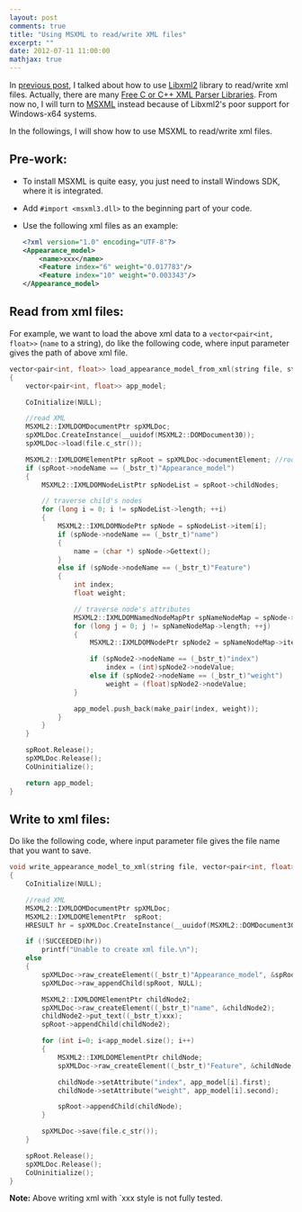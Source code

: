 ```yaml
---
layout: post
comments: true
title: "Using MSXML to read/write XML files"
excerpt: ""
date: 2012-07-11 11:00:00
mathjax: true
---
```


In [previous post](http://blog-ythu.github.io/2012/06/18/using-Libxml2/), I talked about how to use [Libxml2](http://www.xmlsoft.org/) library to read/write xml files. Actually, there are many [Free C or C++ XML Parser Libraries](http://lars.ruoff.free.fr/xmlcpp/). From now no, I will turn to [MSXML](http://msdn.microsoft.com/en-us/library/ms763742.aspx) instead because of Libxml2's poor support for Windows-x64 systems.

In the followings, I will show how to use MSXML to read/write xml files.

<!-- add TOC here -->
<div id="genTocHere"></div>

## Pre-work:
- To install MSXML is quite easy, you just need to install Windows SDK, where it is integrated.
- Add `#import <msxml3.dll>` to the beginning part of your code.
- Use the following xml files as an example:

    ```xml
    <?xml version="1.0" encoding="UTF-8"?>
    <Appearance_model>
        <name>xxx</name>
        <Feature index="6" weight="0.017783"/>
        <Feature index="10" weight="0.003343"/>
    </Appearance_model>
    ```

## Read from xml files:
For example, we want to load the above xml data to a `vector<pair<int, float>>` (`name` to a string), do like the following code, where input parameter gives the path of above xml file.

```cpp
vector<pair<int, float>> load_appearance_model_from_xml(string file, string & name)
{
    vector<pair<int, float>> app_model;

    CoInitialize(NULL);

    //read XML
    MSXML2::IXMLDOMDocumentPtr spXMLDoc;
    spXMLDoc.CreateInstance(__uuidof(MSXML2::DOMDocument30));
    spXMLDoc->load(file.c_str());

    MSXML2::IXMLDOMElementPtr spRoot = spXMLDoc->documentElement; //root node
    if (spRoot->nodeName == (_bstr_t)"Appearance_model")
    {
        MSXML2::IXMLDOMNodeListPtr spNodeList = spRoot->childNodes;

        // traverse child's nodes
        for (long i = 0; i != spNodeList->length; ++i)
        {
            MSXML2::IXMLDOMNodePtr spNode = spNodeList->item[i];
            if (spNode->nodeName == (_bstr_t)"name")
            {
                name = (char *) spNode->Gettext();
            }
            else if (spNode->nodeName == (_bstr_t)"Feature")
            {
                int index;
                float weight;

                // traverse node's attributes
                MSXML2::IXMLDOMNamedNodeMapPtr spNameNodeMap = spNode->attributes;
                for (long j = 0; j != spNameNodeMap->length; ++j)
                {
                    MSXML2::IXMLDOMNodePtr spNode2 = spNameNodeMap->item[j];

                    if (spNode2->nodeName == (_bstr_t)"index")
                        index = (int)spNode2->nodeValue;
                    else if (spNode2->nodeName == (_bstr_t)"weight")
                        weight = (float)spNode2->nodeValue;
                }

                app_model.push_back(make_pair(index, weight));
            }
        }
    }

    spRoot.Release();
    spXMLDoc.Release();
    CoUninitialize();    

    return app_model;
}
```

## Write to xml files:
Do like the following code, where input parameter file gives the file name that you want to save.

```c++
void write_appearance_model_to_xml(string file, vector<pair<int, float>> app_model, string name)
{
    CoInitialize(NULL);

    //read XML
    MSXML2::IXMLDOMDocumentPtr spXMLDoc;
    MSXML2::IXMLDOMElementPtr  spRoot;
    HRESULT hr = spXMLDoc.CreateInstance(__uuidof(MSXML2::DOMDocument30));

    if (!SUCCEEDED(hr))
        printf("Unable to create xml file.\n");
    else
    {
        spXMLDoc->raw_createElement((_bstr_t)"Appearance_model", &spRoot);
        spXMLDoc->raw_appendChild(spRoot, NULL);

        MSXML2::IXMLDOMElementPtr childNode2;
        spXMLDoc->raw_createElement((_bstr_t)"name", &childNode2);
        childNode2->put_text((_bstr_t)xxx);
        spRoot->appendChild(childNode2);

        for (int i=0; i<app_model.size(); i++)
        {
            MSXML2::IXMLDOMElementPtr childNode;
            spXMLDoc->raw_createElement((_bstr_t)"Feature", &childNode);

            childNode->setAttribute("index", app_model[i].first);
            childNode->setAttribute("weight", app_model[i].second);

            spRoot->appendChild(childNode);
        }

        spXMLDoc->save(file.c_str());
    }

    spRoot.Release();
    spXMLDoc.Release();
    CoUninitialize();
}
```

**Note:** Above writing xml with `<name>xxx</name> style is not fully tested.

